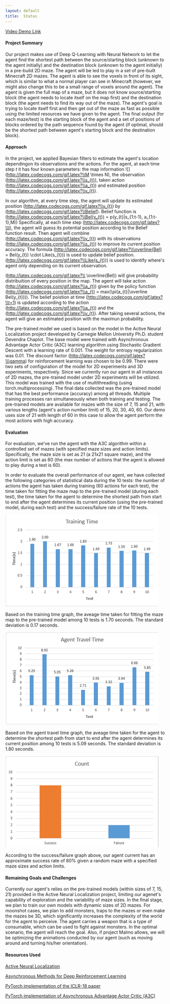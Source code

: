 ```yaml
---
layout: default
title:  Status
---
```

[Video Demo Link](https://www.youtube.com/watch?v=N5fgy7eh4qg&t=3s) 


#### Project Summary
Our project makes use of Deep Q-Learning with Neural Network to let the agent find the shortest path between the source/starting block (unknown to the agent initially) and the destination block (unknown to the agent initially) in a pre-build 2D maze. The agent will be led to play in a set of pre-built Minecraft 2D mazes. The agent is able to see the voxels in front of its sight, which is similar to what a normal player can see in Minecraft (however, we might also change this to be a small range of voxels around the agent). The agent is given the full map of a maze, but it does not know source/starting block (the agent needs to locate itself on the map first) and the destination block (the agent needs to find its way out of the maze). The agent's goal is trying to locate itself first and then get out of the maze as fast as possible using the limited resources we have given to the agent. The final output (for each maze/test) is the starting block of the agent and a set of positions of blocks ordered by the path sequence found by the agent (if optimal, should be the shortest path between agent's starting block and the destination block). 


#### Approach
In the project, we applied Bayesian filters to estimate the agent's location dependingon its observations and the actions. For the agent, at each time step $t$ it has four known parameters: the map information ![](http://latex.codecogs.com/gif.latex?\\M \times N), the observation (http://latex.codecogs.com/gif.latex?\\s_{t}), taken action (http://latex.codecogs.com/gif.latex?\\a_{t}) and estimated position (http://latex.codecogs.com/gif.latex?\\y_{t}). 

In our algorithm, at every time step, the agent will update its estimated position (http://latex.codecogs.com/gif.latex?\\y_{t}) by (http://latex.codecogs.com/gif.latex?\\Belief). Belief function is (http://latex.codecogs.com/gif.latex?\\Bel(y_{t}) = p(y_{t}|s_{1:t-1}, a_{1:t-1},M)) Specifically, at each time step (http://latex.codecogs.com/gif.latex?\\t), the agent will guess its potential position according to the Belief function result. Then agent will combine (http://latex.codecogs.com/gif.latex?\\y_{t}) with its observations (http://latex.codecogs.com/gif.latex?\\s_{t}) to improve its current position accuracy. The formula (http://latex.codecogs.com/gif.latex?\\\overline{Bel} = Bel(y_{t}) \cdot Like(s_{t})) is used to update belief position. (http://latex.codecogs.com/gif.latex?\\Like(s_{t})) is used to identify where's agent only depending on its current observation.  

(http://latex.codecogs.com/gif.latex?\\ \overline{Bel}) will give probability distribuition of every position in the map. The agent will take action (http://latex.codecogs.com/gif.latex?\\a_{t}) given by the policy function (http://latex.codecogs.com/gif.latex?\\a_{t} = max(\pi(a_{t}|\overline Bel(y_{t}))). The belief poistion at time (http://latex.codecogs.com/gif.latex?\\t=1) is updated according to the action (http://latex.codecogs.com/gif.latex?\\a_{t}) and the (http://latex.codecogs.com/gif.latex?\\y_{t}). 
After taking several actions, the agent will give an estimated position with the maximun probability. 

The pre-trained model we used is based on the model in the Active Neural Localization project developed by Carnegie Mellon University Ph.D. student Devendra Chaplot. The base model were trained with Asynchronous Advantage Actor Critic (A3C) learning algorithm using Stochastic Gradient Descent with a learning rate of 0.001. The weight for entropy regularization was 0.01. The discount factor (http://latex.codecogs.com/gif.latex?\\\gamma) for reinforcement learning was chosen to be 0.99. There were two sets of configuration of the model for 2D experiments and 3D experiments, respectively. Since we currently run our agent in all instances of 2D mazes, the pre-trained model under 2D experiments will be utilized. This model was trained with the use of multithreading (using torch.multiprocessing). The final data collected was the pre-trained model that has the best performance (accuracy) among all threads. Multiple training processes ran simultaneously when both training and testing. The pre-trained models are available for mazes with the size of 7, 15 and 21, with various lengths (agent's action number limit) of 15, 20, 30, 40, 60. Our demo uses size of 21 with length of 60 in this case to allow the agent perform the most actions with high accuracy. 


#### Evaluation
For evaluation, we've run the agent with the A3C algorithm within a controlled set of mazes (with specified maze sizes and action limits). Specifically, the maze size is set as 21 (a 21x21 square maze), and the action limit is set as 60 (the max number of actions that the agent is allowed to play during a test is 60). 

In order to evaluate the overall performance of our agent, we have collected the following categories of statistical data during the 10 tests: the number of actions the agent has taken during training (60 actions for each test), the time taken for fitting the maze map to the pre-trained model (during each test), the time taken for the agent to determine the shortest path from start to end after the agent determines its current position (using the pre-trained model, during each test) and the success/failure rate of the 10 tests. 

<img src="Training_Time.png"> 

Based on the training time graph, the aveage time taken for fitting the maze map to the pre-trained model among 10 tests is 1.70 seconds. The standard deviation is 0.17 seconds.

<img src="agent_travel_time.png"> 

Based on the agent travel time graph, the aveage time taken for the agent to determine the shortest path from start to end after the agent determines its current position among 10 tests is 5.09 seconds. The standard deviation is 1.80 seconds.

<img src="Count.png"> 

According to the success/failure graph above, our agent current has an approximate success rate of 80% given a random maze with a specified maze sizes and action limits. 


#### Remaining Goals and Challenges
Currently our agent's relies on the pre-trained models (within sizes of 7, 15, 21) provided in the Active Neural Localization project, limiting our agenet's capability of exploration and the variability of maze sizes. In the final stage, we plan to train our own models with dynamic sizes of 2D mazes. For moonshot cases, we plan to add monsters, traps to the mazes or even make the mazes be 3D, which significantly increases the complexity of the world for the agent to perceive. The agent carries a weapon that is a type of consumable, which can be used to fight against monsters. In the optimal scenario, the agent will reach the goal. 
Also, if project Malmo allows, we will be optimizing the animations conducted by our agent (such as moving around and turning his/her orientation). 


#### Resources Used
[Active Neural Localization](https://arxiv.org/pdf/1801.08214.pdf) 

[Asynchronous Methods for Deep Reinforcement Learning](https://arxiv.org/pdf/1602.01783.pdf) 

[PyTorch implementation of the ICLR-18 paper](https://github.com/devendrachaplot/Neural-Localization) 

[PyTorch implementation of Asynchronous Advantage Actor Critic (A3C)](https://github.com/ikostrikov/pytorch-a3c) 
